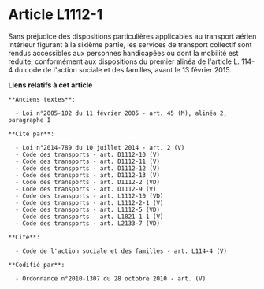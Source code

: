 # Article L1112-1

Sans préjudice des dispositions particulières applicables au transport aérien intérieur figurant à la sixième partie, les
services de transport collectif sont rendus accessibles aux personnes handicapées ou dont la mobilité est réduite,
conformément aux dispositions du premier alinéa de l'article L. 114-4 du code de l'action sociale et des familles, avant le
13 février 2015.

**Liens relatifs à cet article**

	**Anciens textes**:

	  - Loi n°2005-102 du 11 février 2005 - art. 45 (M), alinéa 2, paragraphe I

	**Cité par**:

	  - Loi n°2014-789 du 10 juillet 2014 - art. 2 (V)
	  - Code des transports - art. D1112-10 (V)
	  - Code des transports - art. D1112-11 (V)
	  - Code des transports - art. D1112-12 (V)
	  - Code des transports - art. D1112-13 (V)
	  - Code des transports - art. D1112-2 (VD)
	  - Code des transports - art. D1112-9 (V)
	  - Code des transports - art. L1112-10 (VD)
	  - Code des transports - art. L1112-2-1 (V)
	  - Code des transports - art. L1112-5 (VD)
	  - Code des transports - art. L1821-1-1 (V)
	  - Code des transports - art. L2133-7 (VD)

	**Cite**:

	  - Code de l'action sociale et des familles - art. L114-4 (V)

	**Codifié par**:

	  - Ordonnance n°2010-1307 du 28 octobre 2010 - art. (V)
